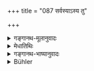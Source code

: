 +++
title = "087 सर्वस्याऽस्य तु"

+++

<details><summary>गङ्गानथ-मूलानुवादः</summary>

With a view to the protection of this entire creation, the Resplendent One ordained the distinct functions of those who sprang from the mouth, the arms, the thighs and the feet—(86).
</details>

<details><summary>मेधातिथिः</summary>

उक्तः कालविभागः । ब्राह्मणादीनां गुणा इदानीं कथ्यन्ते । तत्रायम् उपक्रमः । **सर्वस्य** **सर्गस्य** सर्वेषां लोकानां **गुप्त्यर्थं** रक्षार्थं महातेजाः प्रजापतिः मुखादिजातानां ब्राह्मणादीनां चतुर्णां वर्णानां दृष्टादृष्टार्थानि **कर्माण्य् अकल्पयद्** व्यवस्थापितवान् ॥ १.८७ ॥

तानीदानीं कर्माण्य् उच्यन्ते ॥ १.८८ ॥
</details>

<details><summary>गङ्गानथ-भाष्यानुवादः</summary>

The divisions of time have been described. The qualifications of the Brāhmaṇa and the other people are now described; and the present verse serves as an introduction to that subject.

‘*Of this entire creation*,’—*i.e*., of all beings,—‘*with a view to the protection*’—for the purpose of their safety;—the Resplendent One, Prajāpati,—‘*ordained*,’—distributed—‘*the functions*,’—*i.e*., actions, leading to perceptible as well as imperceptible results,—of the Brāhmaṇa and other castes, that sprang from his mouth and other limbs. (87).
</details>

<details><summary>Bühler</summary>

087	But in order to protect this universe He, the most resplendent one, assigned separate (duties and) occupations to those who sprang from his mouth, arms, thighs, and feet.
</details>

